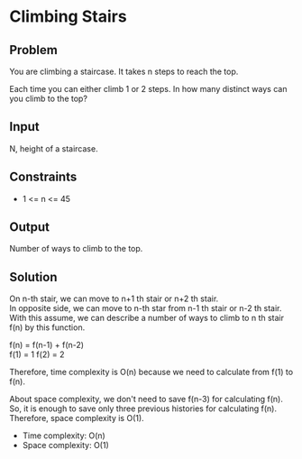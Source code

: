 # Climbing Stairs

## Problem

You are climbing a staircase. It takes n steps to reach the top.

Each time you can either climb 1 or 2 steps. In how many distinct ways can you climb to the top?

## Input

N, height of a staircase.

## Constraints

- 1 <= n <= 45

## Output

Number of ways to climb to the top.

## Solution

On n-th stair, we can move to n+1 th stair or n+2 th stair.  
In opposite side, we can move to n-th star from n-1 th stair or n-2 th stair.  
With this assume, we can describe a number of ways to climb to n th stair f(n) by this function.

f(n) = f(n-1) + f(n-2)  
f(1) = 1
f(2) = 2

Therefore, time complexity is O(n) because we need to calculate from f(1) to f(n).

About space complexity, we don't need to save f(n-3) for calculating f(n).
So, it is enough to save only three previous histories for calculating f(n).
Therefore, space complexity is O(1).

- Time complexity: O(n)
- Space complexity: O(1)

